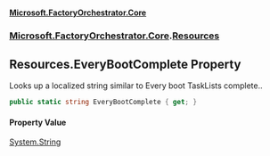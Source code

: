 #### [Microsoft.FactoryOrchestrator.Core](./Microsoft-FactoryOrchestrator-Core.md 'Microsoft.FactoryOrchestrator.Core')
### [Microsoft.FactoryOrchestrator.Core](./Microsoft-FactoryOrchestrator-Core.md 'Microsoft.FactoryOrchestrator.Core').[Resources](./Microsoft-FactoryOrchestrator-Core-Resources.md 'Microsoft.FactoryOrchestrator.Core.Resources')
## Resources.EveryBootComplete Property
Looks up a localized string similar to Every boot TaskLists complete..  
```csharp
public static string EveryBootComplete { get; }
```
#### Property Value
[System.String](https://docs.microsoft.com/en-us/dotnet/api/System.String 'System.String')  
